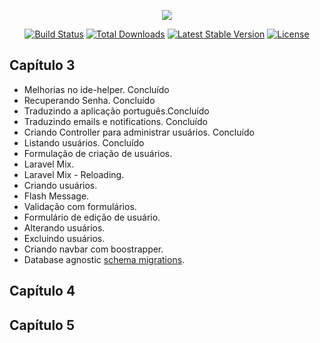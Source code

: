 <p align="center"><img src="https://laravel.com/assets/img/components/logo-laravel.svg"></p>

<p align="center">
<a href="https://travis-ci.org/laravel/framework"><img src="https://travis-ci.org/laravel/framework.svg" alt="Build Status"></a>
<a href="https://packagist.org/packages/laravel/framework"><img src="https://poser.pugx.org/laravel/framework/d/total.svg" alt="Total Downloads"></a>
<a href="https://packagist.org/packages/laravel/framework"><img src="https://poser.pugx.org/laravel/framework/v/stable.svg" alt="Latest Stable Version"></a>
<a href="https://packagist.org/packages/laravel/framework"><img src="https://poser.pugx.org/laravel/framework/license.svg" alt="License"></a>
</p>

## Capítulo 3


- Melhorias no ide-helper. Concluído
- Recuperando Senha. Concluído
- Traduzindo a aplicação português.Concluído
- Traduzindo emails e notifications. Concluído
- Criando Controller para administrar usuários. Concluído
- Listando usuários. Concluído
- Formulação de criação de usuários.
- Laravel Mix.
- Laravel Mix - Reloading.
- Criando usuários.
- Flash Message.
- Validação com formulários.
- Formulário de edição de usuário.
- Alterando usuários.
- Excluindo usuários.
- Criando navbar com boostrapper.
- Database agnostic [schema migrations](https://laravel.com/docs/migrations).


## Capítulo 4



## Capítulo 5


